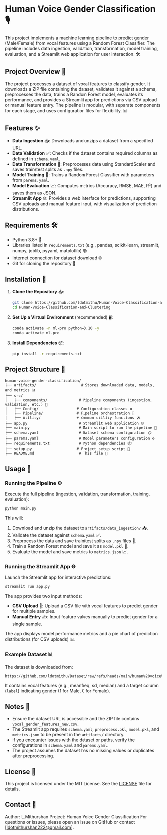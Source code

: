 # Human Voice Gender Classification 🎙️

This project implements a machine learning pipeline to predict gender (Male/Female) from vocal features using a Random Forest Classifier. The pipeline includes data ingestion, validation, transformation, model training, evaluation, and a Streamlit web application for user interaction. 🛠️

## Project Overview 📖

The project processes a dataset of vocal features to classify gender. It downloads a ZIP file containing the dataset, validates it against a schema, preprocesses the data, trains a Random Forest model, evaluates its performance, and provides a Streamlit app for predictions via CSV upload or manual feature entry. The pipeline is modular, with separate components for each stage, and uses configuration files for flexibility. 📊

## Features ✨

- **Data Ingestion** 📥: Downloads and unzips a dataset from a specified URL.
- **Data Validation** ✅: Checks if the dataset contains required columns as defined in `schema.yaml`.
- **Data Transformation** 🔄: Preprocesses data using StandardScaler and saves train/test splits as `.npy` files.
- **Model Training** 🧠: Trains a Random Forest Classifier with parameters from `parems.yaml`.
- **Model Evaluation** 📈: Computes metrics (Accuracy, RMSE, MAE, R²) and saves them as JSON.
- **Streamlit App** 🌐: Provides a web interface for predictions, supporting CSV uploads and manual feature input, with visualization of prediction distributions.

## Requirements 🛠️

- Python 3.8+ 🐍
- Libraries listed in `requirements.txt` (e.g., pandas, scikit-learn, streamlit, numpy, joblib, pyyaml, matplotlib) 📚
- Internet connection for dataset download 🌐
- Git for cloning the repository 📂

## Installation 🔧

1. **Clone the Repository** 📥:
   ```bash
   git clone https://github.com/ldotmithu/Human-Voice-Classification-and-Clustering.git
   cd Human-Voice-Classification-and-Clustering
   ```

2. **Set Up a Virtual Environment** (recommended) 🖥️:
   ```bash
   conda activate -n ml-pro python=3.10 -y
   conda activate ml-pro
   ```

3. **Install Dependencies** 📦:
   ```bash
   pip install -r requirements.txt
   ```


## Project Structure 📂

```
human-voice-gender-classification/
├── artifacts/                    # Stores downloaded data, models, and metrics 📊
├── src/
│   ├── components/              # Pipeline components (ingestion, validation, etc.) 🧩
│   ├── Config/                 # Configuration classes ⚙️
│   ├── Pipeline/               # Pipeline orchestration 🔄
│   ├── Utility/                # Common utility functions 🛠️
├── app.py                       # Streamlit web application 🌐
├── main.py                      # Main script to run the pipeline 🚀
├── schema.yaml                  # Dataset schema configuration 📋
├── parems.yaml                  # Model parameters configuration ⚙️
├── requirements.txt             # Python dependencies 📦
├── setup.py                    # Project setup script 🔧
├── README.md                    # This file 📖
```

## Usage 🚀

### Running the Pipeline ⚙️

Execute the full pipeline (ingestion, validation, transformation, training, evaluation):
```bash
python main.py
```

This will:
1. Download and unzip the dataset to `artifacts/data_ingestion/` 📥.
2. Validate the dataset against `schema.yaml` ✅.
3. Preprocess the data and save train/test splits as `.npy` files 🔄.
4. Train a Random Forest model and save it as `model.pkl` 🧠.
5. Evaluate the model and save metrics to `metrics.json` 📈.

### Running the Streamlit App 🌐

Launch the Streamlit app for interactive predictions:
```bash
streamlit run app.py
```

The app provides two input methods:
- **CSV Upload** 📄: Upload a CSV file with vocal features to predict gender for multiple samples.
- **Manual Entry** ✍️: Input feature values manually to predict gender for a single sample.

The app displays model performance metrics and a pie chart of prediction distributions (for CSV uploads) 📊.

### Example Dataset 📊

The dataset is downloaded from:
```
https://github.com/ldotmithu/Dataset/raw/refs/heads/main/human%20voice%20clustering.zip
```

It contains vocal features (e.g., meanfreq, sd, median) and a target column (`label`) indicating gender (1 for Male, 0 for Female).

## Notes 📝

- Ensure the dataset URL is accessible and the ZIP file contains `vocal_gender_features_new.csv`.
- The Streamlit app requires `schema.yaml`, `preprocess.pkl`, `model.pkl`, and `metrics.json` to be present in the `artifacts/` directory.
- If you encounter issues with the dataset or paths, verify the configurations in `schema.yaml` and `parems.yaml`.
- The project assumes the dataset has no missing values or duplicates after preprocessing.


## License 📜

This project is licensed under the MIT License. See the [LICENSE](LICENSE) file for details.

## Contact 📧
Author: L.Mithurshan 
Project: Human Voice Gender Classification
For questions or issues, please open an issue on GitHub or contact [ldotmithurshan222@gmail.com].
